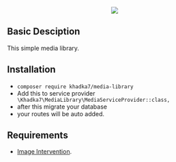 <p align="center"><img src="https://laravel.com/assets/img/components/logo-laravel.svg"></p>

 
## Basic Desciption
This simple media library. 

## Installation
- ```composer require khadka7/media-library```
- Add this to service provider
   ```  \Khadka7\MediaLibrary\MediaServiceProvider::class, ``` 
- after this migrate your database
- your routes will be auto added.
    
## Requirements
- [Image Intervention](http://image.intervention.io/).
 